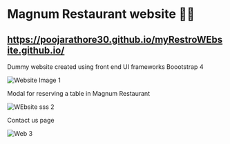 # Magnum Restaurant website 🍔🍿

## https://poojarathore30.github.io/myRestroWEbsite.github.io/
Dummy website created using front end UI frameworks Boootstrap 4

![Website Image 1](https://github.com/poojarathore30/myRestroWEbsite.github.io/blob/master/screencapture-file-E-technologies-web-D-REstaurantWEbsite-RestaurantWebsite-index-html-2020-05-14-23_46_07.png)


Modal for reserving a table in  Magnum Restaurant

![WEbsite sss 2](https://github.com/poojarathore30/myRestroWEbsite.github.io/blob/master/screencapture-file-E-technologies-web-D-REstaurantWEbsite-RestaurantWebsite-index-html-2020-05-15-00_11_40.png)

Contact us page 


![Web 3](https://github.com/poojarathore30/myRestroWEbsite.github.io/blob/master/screencapture-file-E-technologies-web-D-REstaurantWEbsite-RestaurantWebsite-contactus-html-2020-05-14-23_46_34.png)
